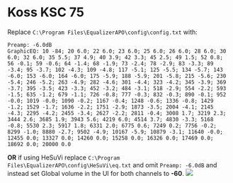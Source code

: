 # Koss KSC 75
Replace `C:\Program Files\EqualizerAPO\config\config.txt` with:
```
Preamp: -6.0dB
GraphicEQ: 10 -84; 20 6.0; 22 6.0; 23 6.0; 25 6.0; 26 6.0; 28 6.0; 30 6.0; 32 6.0; 35 5.5; 37 4.9; 40 3.9; 42 3.3; 45 2.5; 49 1.5; 52 0.8; 56 -0.1; 59 -0.6; 64 -1.4; 68 -1.9; 73 -2.4; 78 -2.9; 83 -3.3; 89 -3.4; 95 -3.7; 102 -4.3; 109 -4.8; 117 -5.1; 125 -5.5; 134 -5.7; 143 -6.0; 153 -6.0; 164 -6.0; 175 -5.9; 188 -5.9; 201 -5.8; 215 -5.6; 230 -5.4; 246 -5.2; 263 -4.9; 282 -4.6; 301 -4.4; 323 -4.2; 345 -3.9; 369 -3.7; 395 -3.5; 423 -3.3; 452 -3.2; 484 -3.1; 518 -2.9; 554 -2.2; 593 -1.5; 635 -1.2; 679 -1.1; 726 -0.8; 777 -0.3; 832 -0.3; 890 -0.1; 952 -0.0; 1019 -0.0; 1090 -0.2; 1167 -0.4; 1248 -0.6; 1336 -0.8; 1429 -1.2; 1529 -1.7; 1636 -2.2; 1751 -2.9; 1873 -3.5; 2004 -4.1; 2145 -4.3; 2295 -4.2; 2455 -3.4; 2627 -2.2; 2811 -0.4; 3008 1.7; 3219 2.3; 3444 2.6; 3685 1.9; 3943 5.6; 4219 6.0; 4514 3.7; 4830 -3.3; 5168 -0.8; 5530 2.3; 5917 1.8; 6331 2.0; 6775 0.6; 7249 0.2; 7756 -0.2; 8299 -1.0; 8880 -2.7; 9502 -4.9; 10167 -5.9; 10879 -3.1; 11640 -0.0; 12455 0.0; 13327 0.0; 14260 0.0; 15258 0.0; 16326 0.0; 17469 0.0; 18692 0.0; 20000 0.0
```
**OR** if using HeSuVi replace `C:\Program Files\EqualizerAPO\config\HeSuVi\eq.txt` and omit `Preamp: -6.0dB` and instead set Global volume in the UI for both channels to **-60**.
![](https://raw.githubusercontent.com/jaakkopasanen/AutoEq/master/results/Innerfidelity%202017/headphoncecom/onear/Koss%20KSC%2075/Koss%20KSC%2075.png)